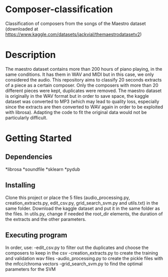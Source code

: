 # Composer-classification
Classification of composers from the songs of the Maestro dataset (downloaded at https://www.kaggle.com/datasets/jackvial/themaestrodatasetv2)

# Description
The maestro dataset contains more than 200 hours of piano playing, in the same conditions. It has them in WAV and MIDI but in this case, we only considered the audio.
This repository aims to classify 20 seconds extracts of a piece as a certain composer. Only the composers with more than 20 different pieces were kept, duplicates were removed.
The maestro dataset is originally in the WAV format but in order to save space, the kaggle dataset was converted to MP3 (which may lead to quality loss, especially since the extracts are then converted to WAV again in order to be exploited with librosa). Adapting the code to fit the original data would not be particularly difficult.

# Getting Started
## Dependencies
*librosa *soundfile *sklearn *pydub

## Installing
Clone this project or place the 5 files (audio_processing.py, creation_extracts.py, edit_csv.py, grid_search_svm.py and utils.txt) in the same folder. Download the kaggle dataset and put it in the same folder as the files.
In utils.py, change if needed the root_dir elements, the duration of the extracts and the other parameters.

## Executing program
In order, use:
-edit_csv.py to filter out the duplicates and choose the composers to keep in the csv
-creation_extracts.py to create the training and validation wav files
-audio_processing.py to create the pickle files with the mfcc/chroma vectors
-grid_search_svm.py to find the optimal parameters for the SVM
